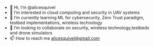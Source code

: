 - 👋 Hi, I’m @alicesquivel
- 👀 I’m interested in cloud computing and security in UAV systems
- 🌱 I’m currently learning ML for cybersecurity, Zero Trust paradigm, testbed implementations, wireless technology
- 💞️ I’m looking to collaborate on security, wireless technology,testbeds and drone simulators
- 📫 How to reach me alicesquivel@gmail.com

<!---
alicesquivel/alicesquivel is a ✨ special ✨ repository because its `README.md` (this file) appears on your GitHub profile.
You can click the Preview link to take a look at your changes.
--->
